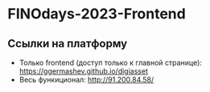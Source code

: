 # FINOdays-2023-Frontend

## Ссылки на платформу
- Только frontend (доступ только к главной странице): https://ggermashev.github.io/digiasset 
- Весь функиционал: http://91.200.84.58/
